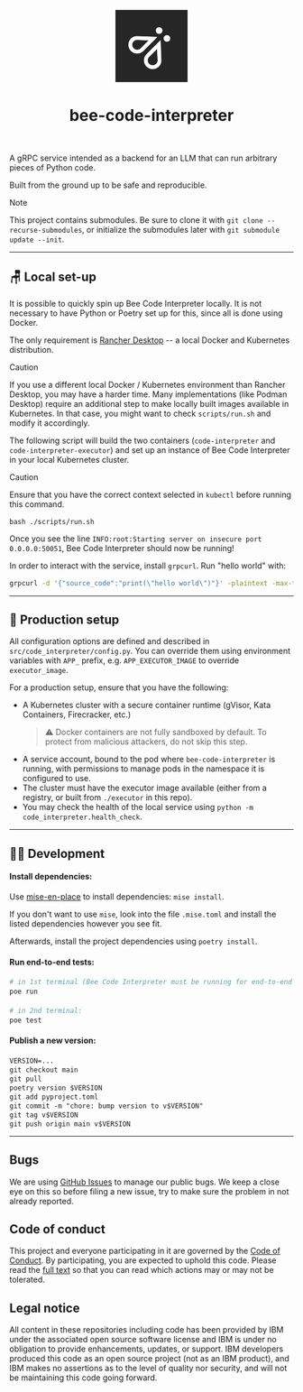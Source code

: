 <p align="center">
    <img src="./docs/assets/Bee_Dark.svg" height="128">
    <h1 align="center">bee-code-interpreter</h1>
</p>

<p align="center">
  <a aria-label="Join the community on GitHub" href="https://github.com/i-am-bee/bee-code-interpreter/discussions">
    <img alt="" src="https://img.shields.io/badge/Join%20the%20community-blueviolet.svg?style=for-the-badge&labelColor=000000&label=Bee">
  </a>
</p>

A gRPC service intended as a backend for an LLM that can run arbitrary pieces of Python code.

Built from the ground up to be safe and reproducible.

> [!NOTE]
> This project contains submodules. Be sure to clone it with `git clone --recurse-submodules`, or initialize the submodules later with `git submodule update --init`.

---

## 🪑 Local set-up

It is possible to quickly spin up Bee Code Interpreter locally. It is not necessary to have Python or Poetry set up for this, since all is done using Docker.

The only requirement is [Rancher Desktop](https://rancherdesktop.io/) -- a local Docker and Kubernetes distribution.

> [!CAUTION]
> If you use a different local Docker / Kubernetes environment than Rancher Desktop, you may have a harder time.
> Many implementations (like Podman Desktop) require an additional step to make locally built images available in Kubernetes.
> In that case, you might want to check `scripts/run.sh` and modify it accordingly.

The following script will build the two containers (`code-interpreter` and `code-interpreter-executor`) and set up an instance of Bee Code Interpreter in your local Kubernetes cluster.

> [!CAUTION]
> Ensure that you have the correct context selected in `kubectl` before running this command.

```shell
bash ./scripts/run.sh
```

Once you see the line `INFO:root:Starting server on insecure port 0.0.0.0:50051`, Bee Code Interpreter should now be running!

In order to interact with the service, install `grpcurl`. Run "hello world" with:

```bash
grpcurl -d '{"source_code":"print(\"hello world\")"}' -plaintext -max-time 60 127.0.0.1:50051 code_interpreter.v1.CodeInterpreterService/Execute
```

---

## 🧳 Production setup

All configuration options are defined and described in `src/code_interpreter/config.py`. You can override them using environment variables with `APP_` prefix, e.g. `APP_EXECUTOR_IMAGE` to override `executor_image`.

For a production setup, ensure that you have the following:
- A Kubernetes cluster with a secure container runtime (gVisor, Kata Containers, Firecracker, etc.)
  > ⚠️ Docker containers are not fully sandboxed by default. To protect from malicious attackers, do not skip this step.
- A service account, bound to the pod where `bee-code-interpreter` is running, with permissions to manage pods in the namespace it is configured to use.
- The cluster must have the executor image available (either from a registry, or built from `./executor` in this repo).
- You may check the health of the local service using `python -m code_interpreter.health_check`.

---

## 🧑‍💻 Development

#### Install dependencies:

Use [mise-en-place](https://mise.jdx.dev/) to install dependencies: `mise install`.

If you don't want to use `mise`, look into the file `.mise.toml` and install the listed dependencies however you see fit.

Afterwards, install the project dependencies using `poetry install`.

#### Run end-to-end tests:

``` bash
# in 1st terminal (Bee Code Interpreter must be running for end-to-end tests to work):
poe run

# in 2nd terminal:
poe test
```

#### Publish a new version:

```shell
VERSION=...
git checkout main
git pull
poetry version $VERSION
git add pyproject.toml
git commit -m "chore: bump version to v$VERSION"
git tag v$VERSION
git push origin main v$VERSION
```

---

## Bugs

We are using [GitHub Issues](https://github.com/i-am-bee/bee-code-interpreter/issues) to manage our public bugs. We keep a close eye on this so before filing a new issue, try to make sure the problem in not already reported.

## Code of conduct

This project and everyone participating in it are governed by the [Code of Conduct](./CODE_OF_CONDUCT.md). By participating, you are expected to uphold this code. Please read the [full text](./CODE_OF_CONDUCT.md) so that you can read which actions may or may not be tolerated.

## Legal notice

All content in these repositories including code has been provided by IBM under the associated open source software license and IBM is under no obligation to provide enhancements, updates, or support. IBM developers produced this code as an open source project (not as an IBM product), and IBM makes no assertions as to the level of quality nor security, and will not be maintaining this code going forward.
